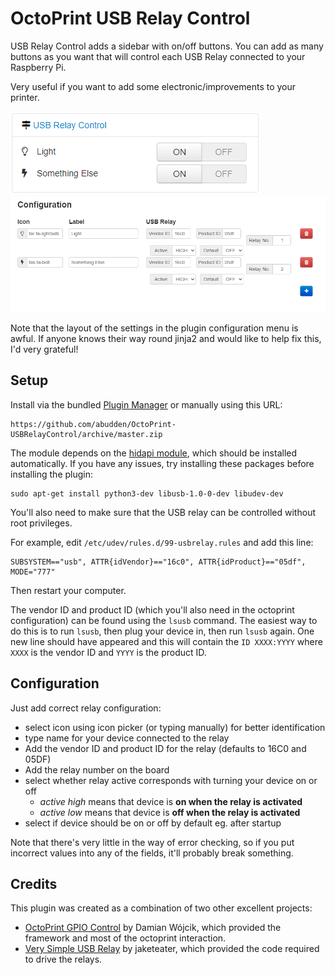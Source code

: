 # OctoPrint USB Relay Control

USB Relay Control adds a sidebar with on/off buttons. You can add as many buttons as you want that will control each USB Relay connected to your Raspberry Pi.

Very useful if you want to add some electronic/improvements to your printer.

![GpioControl](assets/sidebar.png)
![GpioControl](assets/settings.png)

Note that the layout of the settings in the plugin configuration menu is awful.  If anyone knows their way round jinja2 and would like to help fix this, I'd very grateful!

## Setup

Install via the bundled [Plugin Manager](https://docs.octoprint.org/en/master/bundledplugins/pluginmanager.html)
or manually using this URL:

    https://github.com/abudden/OctoPrint-USBRelayControl/archive/master.zip

The module depends on the [hidapi module](https://github.com/trezor/cython-hidapi), which should be installed automatically.  If you have any issues, try installing these packages before installing the plugin:

```
sudo apt-get install python3-dev libusb-1.0-0-dev libudev-dev
```

You'll also need to make sure that the USB relay can be controlled without root privileges.

For example, edit `/etc/udev/rules.d/99-usbrelay.rules` and add this line:

```
SUBSYSTEM=="usb", ATTR{idVendor}=="16c0", ATTR{idProduct}=="05df", MODE="777"
```

Then restart your computer.

The vendor ID and product ID (which you'll also need in the octoprint configuration) can be found using the `lsusb` command.  The easiest way to do this is to run `lsusb`, then plug your device in, then run `lsusb` again.  One new line should have appeared and this will contain the `ID XXXX:YYYY` where `XXXX` is the vendor ID and `YYYY` is the product ID.

## Configuration

Just add correct relay configuration:

- select icon using icon picker (or typing manually) for better identification
- type name for your device connected to the relay
- Add the vendor ID and product ID for the relay (defaults to 16C0 and 05DF)
- Add the relay number on the board
- select whether relay active corresponds with turning your device on or off
    - _active high_ means that device is **on when the relay is activated**
    - _active low_ means that device is **off when the relay is activated**
- select if device should be on or off by default eg. after startup

Note that there's very little in the way of error checking, so if you put incorrect values into any of the fields, it'll probably break something.

## Credits

This plugin was created as a combination of two other excellent projects:

* [OctoPrint GPIO Control](https://github.com/catgiggle/OctoPrint-GpioControl) by Damian Wójcik, which provided the framework and most of the octoprint interaction.
* [Very Simple USB Relay](https://github.com/jaketeater/Very-Simple-USB-Relay) by jaketeater, which provided the code required to drive the relays.

<!-- vim: set ft=pandoc : -->
